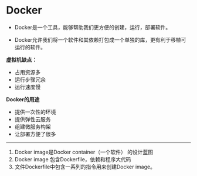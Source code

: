 # 								Docker

- Docker是一个工具，能够帮助我们更方便的创建，运行，部署软件。

- Docker允许我们将一个软件和其依赖打包成一个单独的库，更有利于移植可运行的软件。

**虚拟机缺点：**

- 占用资源多
- 运行步骤冗余
- 运行速度慢

**Docker的用途**

- 提供一次性的环境
- 提供弹性云服务
- 组建微服务构架
- 让部署方便了很多

------

1. Docker image是Docker container（一个软件） 的设计蓝图
2. Docker image 包含Dockerfile，依赖和程序大代码
3. 文件Dockerfile中包含一系列的指令用来创建Docker image。

 